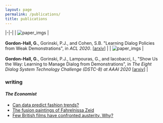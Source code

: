 ```yaml
---
layout: page
permalink: /publications/
title: publications
---
```


|-|-|
| ![paper_imgs](/al-folio/assets/img/ACL2020.png) | <br/><br/>**Gordon-Hall, G.**, Gorinski, P.J., and Cohen, S.B. "Learning Dialog Policies from Weak Demonstrations", in _ACL 2020_. [<a href="https://arxiv.org/pdf/2004.11054.pdf">arxiv</a>] |
| ![paper_imgs](/al-folio/assets/img/AAAI2020.png) | <br/><br/>**Gordon-Hall, G.**, Gorinski, P.J., Lampouras, G., and Iacobacci, I., "Show Us the Way: Learning to Manage Dialog from Demonstrations", in _The Eight Dialog System Technology Challenge (DSTC-8) at AAAI 2020_ [<a href="https://arxiv.org/pdf/2004.08114.pdf">arxiv</a>] |

### writing

#### _The Economist_

- [Can data predict fashion trends?](https://www.economist.com/business/2017/07/27/can-data-predict-fashion-trends)
- [The fusion paintings of Fahrelnissa Zeid](https://www.economist.com/prospero/2017/06/14/the-fusion-paintings-of-fahrelnissa-zeid)
- [Few British films have confronted austerity. Why?](https://www.economist.com/prospero/2016/11/15/few-british-films-have-confronted-austerity-why)
